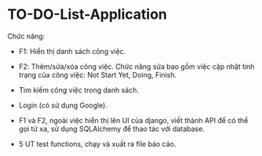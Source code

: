 # TO-DO-List-Application

Chức năng:
  - F1: Hiển thị danh sách công việc.
  - F2: Thêm/sửa/xóa công việc. Chức năng sửa bao gồm việc cập nhật tình trạng của công việc: Not Start Yet, Doing, Finish.
  - Tìm kiếm công việc trong danh sách.
  - Login (có sử dụng Google).

  - F1 và F2, ngoài việc hiển thị lên UI của django, viết thành API để có thể gọi từ xa, sử dụng SQLAlchemy để thao tác với database.
  - 5 UT test functions, chạy và xuất ra file báo cáo.
